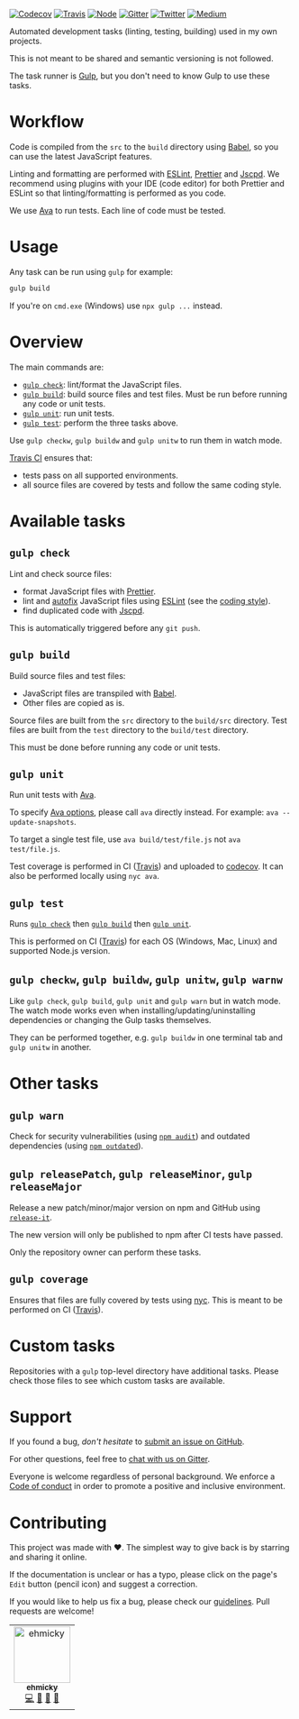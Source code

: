 [![Codecov](https://img.shields.io/codecov/c/github/ehmicky/dev-tasks.svg?label=tested&logo=codecov)](https://codecov.io/gh/ehmicky/dev-tasks)
[![Travis](https://img.shields.io/badge/cross-platform-4cc61e.svg?logo=travis)](https://travis-ci.org/ehmicky/dev-tasks)
[![Node](https://img.shields.io/node/v/@ehmicky/dev-tasks.svg?logo=node.js)](https://www.npmjs.com/package/@ehmicky/dev-tasks)
[![Gitter](https://img.shields.io/gitter/room/ehmicky/dev-tasks.svg?logo=gitter)](https://gitter.im/ehmicky/dev-tasks)
[![Twitter](https://img.shields.io/badge/%E2%80%8B-twitter-4cc61e.svg?logo=twitter)](https://twitter.com/intent/follow?screen_name=ehmicky)
[![Medium](https://img.shields.io/badge/%E2%80%8B-medium-4cc61e.svg?logo=medium)](https://medium.com/@ehmicky)

Automated development tasks (linting, testing, building) used in my own
projects.

This is not meant to be shared and semantic versioning is not followed.

The task runner is [Gulp](https://gulpjs.com/), but you don't need to know Gulp
to use these tasks.

# Workflow

Code is compiled from the `src` to the `build` directory using
[Babel](https://babeljs.io/), so you can use the latest JavaScript features.

Linting and formatting are performed with [ESLint](https://eslint.org/),
[Prettier](https://prettier.io/) and
[Jscpd](https://github.com/kucherenko/jscpd). We recommend using plugins with
your IDE (code editor) for both Prettier and ESLint so that linting/formatting
is performed as you code.

We use [Ava](https://github.com/avajs/ava) to run tests. Each line of code must
be tested.

# Usage

Any task can be run using `gulp` for example:

```bash
gulp build
```

If you're on `cmd.exe` (Windows) use `npx gulp ...` instead.

# Overview

The main commands are:

- [`gulp check`](#gulp-check): lint/format the JavaScript files.
- [`gulp build`](#gulp-build): build source files and test files. Must be run
  before running any code or unit tests.
- [`gulp unit`](#gulp-unit): run unit tests.
- [`gulp test`](#gulp-test): perform the three tasks above.

Use `gulp checkw`, `gulp buildw` and `gulp unitw` to run them in watch mode.

[Travis CI](https://travis-ci.org/) ensures that:

- tests pass on all supported environments.
- all source files are covered by tests and follow the same coding style.

# Available tasks

## `gulp check`

Lint and check source files:

- format JavaScript files with [Prettier](https://prettier.io/).
- lint and
  [autofix](https://eslint.org/docs/user-guide/command-line-interface#fixing-problems)
  JavaScript files using [ESLint](https://eslint.org/) (see the
  [coding style](https://github.com/ehmicky/eslint-config#coding-style)).
- find duplicated code with [Jscpd](https://github.com/kucherenko/jscpd).

This is automatically triggered before any `git push`.

## `gulp build`

Build source files and test files:

- JavaScript files are transpiled with [Babel](https://babeljs.io/).
- Other files are copied as is.

Source files are built from the `src` directory to the `build/src` directory.
Test files are built from the `test` directory to the `build/test` directory.

This must be done before running any code or unit tests.

## `gulp unit`

Run unit tests with [Ava](https://github.com/avajs/ava).

To specify
[Ava options](https://github.com/avajs/ava/blob/master/docs/05-command-line.md),
please call `ava` directly instead. For example: `ava --update-snapshots`.

To target a single test file, use `ava build/test/file.js` not
`ava test/file.js`.

Test coverage is performed in CI ([Travis](https://travis-ci.org/)) and uploaded
to [codecov](https://codecov.io/). It can also be performed locally using
`nyc ava`.

## `gulp test`

Runs [`gulp check`](#gulp-check) then [`gulp build`](#gulp-build) then
[`gulp unit`](#gulp-unit).

This is performed on CI ([Travis](https://travis-ci.org/)) for each OS (Windows,
Mac, Linux) and supported Node.js version.

## `gulp checkw`, `gulp buildw`, `gulp unitw`, `gulp warnw`

Like `gulp check`, `gulp build`, `gulp unit` and `gulp warn` but in watch mode.
The watch mode works even when installing/updating/uninstalling dependencies or
changing the Gulp tasks themselves.

They can be performed together, e.g. `gulp buildw` in one terminal tab and
`gulp unitw` in another.

# Other tasks

## `gulp warn`

Check for security vulnerabilities (using
[`npm audit`](https://docs.npmjs.com/cli/audit)) and outdated dependencies
(using [`npm outdated`](https://docs.npmjs.com/cli/outdated)).

## `gulp releasePatch`, `gulp releaseMinor`, `gulp releaseMajor`

Release a new patch/minor/major version on npm and GitHub using
[`release-it`](https://github.com/webpro/release-it).

The new version will only be published to npm after CI tests have passed.

Only the repository owner can perform these tasks.

## `gulp coverage`

Ensures that files are fully covered by tests using
[nyc](https://github.com/istanbuljs/nyc). This is meant to be performed on CI
([Travis](https://travis-ci.org/)).

# Custom tasks

Repositories with a `gulp` top-level directory have additional tasks. Please
check those files to see which custom tasks are available.

# Support

If you found a bug, _don't hesitate_ to
[submit an issue on GitHub](../../issues).

For other questions, feel free to
[chat with us on Gitter](https://gitter.im/ehmicky/dev-tasks).

Everyone is welcome regardless of personal background. We enforce a
[Code of conduct](CODE_OF_CONDUCT.md) in order to promote a positive and
inclusive environment.

# Contributing

This project was made with ❤️. The simplest way to give back is by starring and
sharing it online.

If the documentation is unclear or has a typo, please click on the page's `Edit`
button (pencil icon) and suggest a correction.

If you would like to help us fix a bug, please check our
[guidelines](CONTRIBUTING.md). Pull requests are welcome!

<!-- Thanks go to our wonderful contributors: -->

<!-- ALL-CONTRIBUTORS-LIST:START -->
<!-- prettier-ignore -->
<table><tr><td align="center"><a href="https://twitter.com/ehmicky"><img src="https://avatars2.githubusercontent.com/u/8136211?v=4" width="100px;" alt="ehmicky"/><br /><sub><b>ehmicky</b></sub></a><br /><a href="https://github.com/ehmicky/dev-tasks/commits?author=ehmicky" title="Code">💻</a> <a href="#design-ehmicky" title="Design">🎨</a> <a href="#ideas-ehmicky" title="Ideas, Planning, & Feedback">🤔</a> <a href="https://github.com/ehmicky/dev-tasks/commits?author=ehmicky" title="Documentation">📖</a></td></tr></table>

<!-- ALL-CONTRIBUTORS-LIST:END -->
